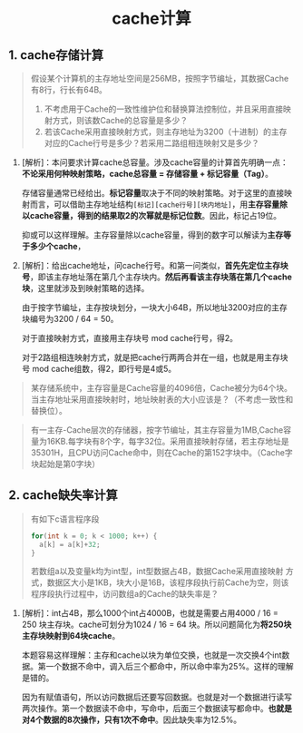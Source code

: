 # <center>  cache计算 <center/>

## 1. cache存储计算

> 假设某个计算机的主存地址空间是256MB，按照字节编址，其数据Cache有8行，行长有64B。
> 1. 不考虑用于Cache的一致性维护位和替换算法控制位，并且采用直接映射方式，则该数Cache的总容量是多少？
> 2. 若该Cache采用直接映射方式，则主存地址为3200（十进制）的主存对应的Cache行号是多少？若采用二路组相连映射又是多少？

1. [解析]：本问要求计算cache总容量。涉及cache容量的计算首先明确一点：**不论采用何种映射策略，cache总容量 = 存储容量 + 标记容量（Tag）**。

    存储容量通常已经给出。**标记容量**取决于不同的映射策略。对于这里的直接映射而言，可以借助主存地址结构`[标记][cache行号][块内地址]`，用**主存容量除以cache容量，得到的结果取2的次幂就是标记位数**。因此，标记占19位。       

    抑或可以这样理解。主存容量除以cache容量，得到的数字可以解读为**主存等于多少个cache**，
2. [解析]：给出cache地址，问cache行号。和第一问类似，**首先先定位主存块号**，即该主存地址落在第几个主存块内。**然后再看该主存块落在第几个cache块**，这里就涉及到映射策略的选择。

    由于按字节编址，主存按块划分，一块大小64B，所以地址3200对应的主存块编号为3200 / 64 = 50。

    对于直接映射方式，直接用主存块号 mod cache行号，得2。

    对于2路组相连映射方式，就是把cache行两两合并在一组，也就是用主存块号 mod cache组数，得2，即行号是4或5。

> 某存储系统中，主存容量是Cache容量的4096倍，Cache被分为64个块。当主存地址采用直接映射时，地址映射表的大小应该是？（不考虑一致性和替换位）。

> 有一主存-Cache层次的存储器，按字节编址，其主存容量为1MB,Cache容量为16KB.每字块有8个字，每字32位。采用直接映射存储，若主存地址是35301H，且CPU访问Cache命中，则在Cache的第152字块中。（Cache字块起始是第0字块）

## 2. cache缺失率计算

> 有如下c语言程序段
> ```cpp
> for(int k = 0; k < 1000; k++) {
>   a[k] = a[k]+32;
> }
> ```
> 若数组a以及变量k均为int型，int型数据占4B，数据Cache采用直接映射 方式，数据区大小是1KB，块大小是16B，该程序段执行前Cache为空，则该程序段执行过程中，访问数组a的Cache的缺失率是？

1. [解析]：int占4B，那么1000个int占4000B，也就是需要占用4000 / 16 = 250 块主存块。cache可划分为1024 / 16 = 64 块。所以问题简化为**将250块主存块映射到64块cache**。

    本题容易这样理解：主存和cache以块为单位交换，也就是一次交换4个int数据。第一个数据不命中，调入后三个都命中，所以命中率为25%。这样的理解是错的。

    因为有赋值语句，所以访问数据后还要写回数据。也就是对一个数据进行读写两次操作。第一个数据读不命中，写命中，后面三个数据读写都命中。**也就是对4个数据的8次操作，只有1次不命中**。因此缺失率为12.5%。
